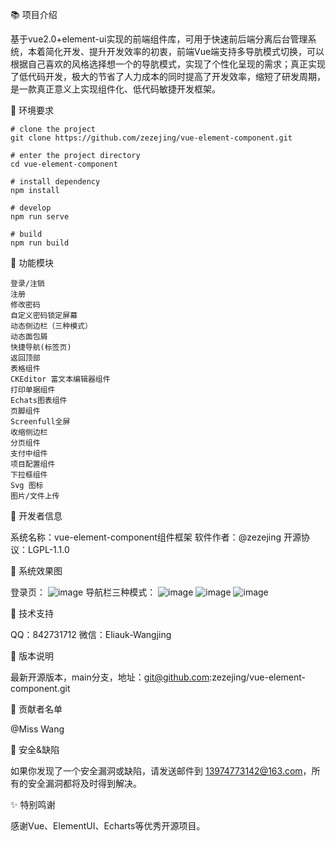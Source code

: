 📚 项目介绍

基于vue2.0+element-ui实现的前端组件库，可用于快速前后端分离后台管理系统，本着简化开发、提升开发效率的初衷，前端Vue端支持多导肮模式切换，可以根据自己喜欢的风格选择想一个的导肮模式，实现了个性化呈现的需求；真正实现了低代码开发，极大的节省了人力成本的同时提高了开发效率，缩短了研发周期，是一款真正意义上实现组件化、低代码敏捷开发框架。

🍻 环境要求

    # clone the project
    git clone https://github.com/zezejing/vue-element-component.git

    # enter the project directory
    cd vue-element-component

    # install dependency
    npm install

    # develop
    npm run serve

    # build
    npm run build

🍪 功能模块

    登录/注销
    注册
    修改密码
    自定义密码锁定屏幕
    动态侧边栏（三种模式）
    动态面包屑
    快捷导航(标签页)
    返回顶部
    表格组件
    CKEditor 富文本编辑器组件
    打印单据组件
    Echats图表组件
    页脚组件
    Screenfull全屏
    收缩侧边栏
    分页组件
    支付中组件
    项目配置组件
    下拉框组件
    Svg 图标
    图片/文件上传

👷 开发者信息

系统名称：vue-element-component组件框架
软件作者：@zezejing
开源协议：LGPL-1.1.0

🎨 系统效果图

登录页：
![image](https://user-images.githubusercontent.com/51501291/210044889-8c9d17c8-1b5c-41c1-a495-dc790465050f.png)
导航栏三种模式：
![image](https://user-images.githubusercontent.com/51501291/210045141-3f328a5a-18ea-4099-a771-a9b0156a99c3.png)
![image](https://user-images.githubusercontent.com/51501291/210045152-74d057b1-cc67-4398-b914-36a70ed1e9a3.png)
![image](https://user-images.githubusercontent.com/51501291/210045108-9a97a7f6-2f6b-4cb6-8023-8b28e4157a91.png)


👷 技术支持

QQ：842731712
微信：Eliauk-Wangjing

📌 版本说明

最新开源版本，main分支，地址：git@github.com:zezejing/vue-element-component.git

🍻 贡献者名单

@Miss Wang

🍻 安全&缺陷

如果你发现了一个安全漏洞或缺陷，请发送邮件到 13974773142@163.com，所有的安全漏洞都将及时得到解决。

✨ 特别鸣谢

感谢Vue、ElementUI、Echarts等优秀开源项目。
